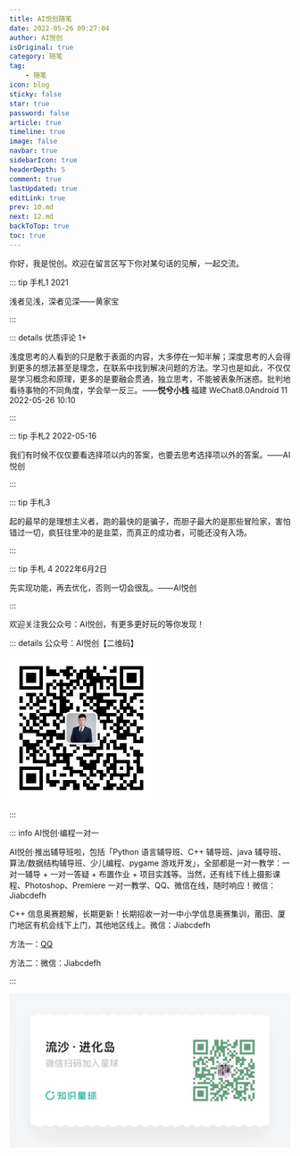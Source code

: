 ```yaml
---
title: AI悦创随笔
date: 2022-05-26 09:27:04
author: AI悦创
isOriginal: true
category: 随笔
tag:
    - 随笔
icon: blog
sticky: false
star: true
password: false
article: true
timeline: true
image: false
navbar: true
sidebarIcon: true
headerDepth: 5
comment: true
lastUpdated: true
editLink: true
prev: 10.md
next: 12.md
backToTop: true
toc: true
---
```


你好，我是悦创。欢迎在留言区写下你对某句话的见解，一起交流。

::: tip 手札1 2021

浅者见浅，深者见深——黄家宝

:::

::: details 优质评论 1+

浅度思考的人看到的只是敷于表面的内容，大多停在一知半解；深度思考的人会得到更多的想法甚至是理念，在联系中找到解决问题的方法。学习也是如此，不仅仅是学习概念和原理，更多的是要融会贯通，独立思考，不能被表象所迷惑。批判地看待事物的不同角度，学会举一反三。——**悦兮小栈** 福建 WeChat8.0Android 11 2022-05-26 10:10

:::

::: tip 手札2 2022-05-16

我们有时候不仅仅要看选择项以内的答案，也要去思考选择项以外的答案。——AI悦创

:::

::: tip 手札3

起的最早的是理想主义者，跑的最快的是骗子，而胆子最大的是那些冒险家，害怕错过一切，疯狂往里冲的是韭菜，而真正的成功者，可能还没有入场。

:::

::: tip 手札 4 2022年6月2日

先实现功能，再去优化，否则一切会很乱。——AI悦创

:::

欢迎关注我公众号：AI悦创，有更多更好玩的等你发现！

::: details 公众号：AI悦创【二维码】

![](/gzh.jpg)

:::

::: info AI悦创·编程一对一

AI悦创·推出辅导班啦，包括「Python 语言辅导班、C++ 辅导班、java 辅导班、算法/数据结构辅导班、少儿编程、pygame 游戏开发」，全部都是一对一教学：一对一辅导 + 一对一答疑 + 布置作业 + 项目实践等。当然，还有线下线上摄影课程、Photoshop、Premiere 一对一教学、QQ、微信在线，随时响应！微信：Jiabcdefh

C++ 信息奥赛题解，长期更新！长期招收一对一中小学信息奥赛集训，莆田、厦门地区有机会线下上门，其他地区线上。微信：Jiabcdefh

方法一：[QQ](http://wpa.qq.com/msgrd?v=3&uin=1432803776&site=qq&menu=yes)

方法二：微信：Jiabcdefh

:::

![](/zsxq.jpg)

